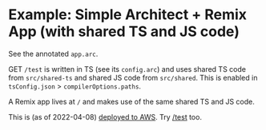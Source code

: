 # Example: Simple Architect + Remix App (with shared TS and JS code)

See the annotated `app.arc`.

GET `/test` is written in TS (see its `config.arc`) and uses shared TS code from `src/shared-ts` and shared JS code from `src/shared`. This is enabled in `tsConfig.json` > `compilerOptions.paths`.

A Remix app lives at `/` and makes use of the same shared TS and JS code.

This is (as of 2022-04-08) [deployed to AWS](https://f9o6fz3fb2.execute-api.us-west-2.amazonaws.com/). Try [/test](https://f9o6fz3fb2.execute-api.us-west-2.amazonaws.com/test) too.
